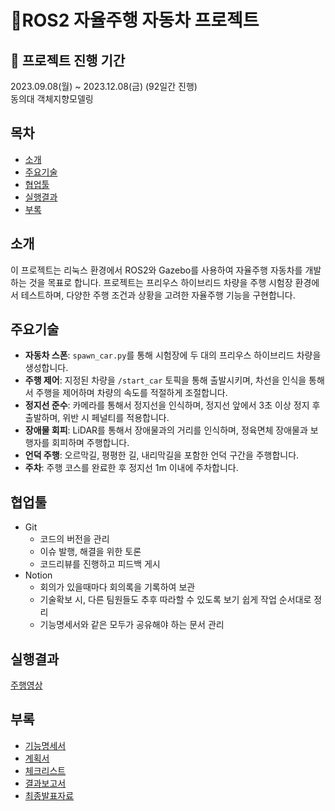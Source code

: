 # 🚗ROS2 자율주행 자동차 프로젝트
## 💜 프로젝트 진행 기간
2023.09.08(월) ~ 2023.12.08(금) (92일간 진행)  
동의대 객체지향모델링

## 목차
- [소개](#소개)
- [주요기술](#주요기술)
- [협업툴](#협업툴)
- [실행결과](#실행결과)
- [부록](#부록)

## 소개
이 프로젝트는 리눅스 환경에서 ROS2와 Gazebo를 사용하여 자율주행 자동차를 개발하는 것을 목표로 합니다. 
프로젝트는 프리우스 하이브리드 차량을 주행 시험장 환경에서 테스트하며, 다양한 주행 조건과 상황을 고려한 자율주행 기능을 구현합니다.

## 주요기술
- **자동차 스폰**: `spawn_car.py`를 통해 시험장에 두 대의 프리우스 하이브리드 차량을 생성합니다.
- **주행 제어**: 지정된 차량을 `/start_car` 토픽을 통해 출발시키며, 차선을 인식을 통해서 주행을 제어하며 차량의 속도를 적절하게 조절합니다.
- **정지선 준수**: 카메라를 통해서 정지선을 인식하며, 정지선 앞에서 3초 이상 정지 후 출발하며, 위반 시 페널티를 적용합니다.
- **장애물 회피**: LiDAR를 통해서 장애물과의 거리를 인식하며, 정육면체 장애물과 보행자를 회피하며 주행합니다.
- **언덕 주행**: 오르막길, 평평한 길, 내리막길을 포함한 언덕 구간을 주행합니다.
- **주차**: 주행 코스를 완료한 후 정지선 1m 이내에 주차합니다.

## 협업툴
- Git
  - 코드의 버전을 관리
  - 이슈 발행, 해결을 위한 토론
  - 코드리뷰를 진행하고 피드백 게시
- Notion
  - 회의가 있을때마다 회의록을 기록하여 보관
  - 기술확보 시, 다른 팀원들도 추후 따라할 수 있도록 보기 쉽게 작업 순서대로 정리
  - 기능명세서와 같은 모두가 공유해야 하는 문서 관리
  
## 실행결과 


[주행영상](https://youtu.be/vlUx98TWFys)

## 부록
- [기능명세서](./docs/ROS2_기능요구사항명세서.xlsx)
- [계획서](./docs/ROS2_프로젝트_계획서.hwp)
- [체크리스트](./docs/ROS2_프로젝트_체크리스트.xlsx)
- [결과보고서](./docs/ROS2_프로젝트_결과보고서.hwp)
- [최종발표자료](./docs/ROS2_프로젝트_발표자료.pptx)

